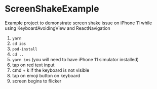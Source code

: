 # ScreenShakeExample
Example project to demonstrate screen shake issue on iPhone 11 while using KeyboardAvoidingView and ReactNavigation

1. `yarn`
2. `cd ios`
3. `pod-install`
4. `cd ..`
5. `yarn ios` (you will need to have iPhone 11 simulator installed)
6. tap on red text input
7. cmd + k if the keyboard is not visible
8. tap on emoji button on keyboard
9. screen begins to flicker
